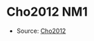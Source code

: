 <a name="material" />

# Cho2012 NM1
<script type="application/ld+json">
  {
    "@context": "https://schema.org/",
    "@type": "ChemicalSubstance",
    "http://purl.org/dc/terms/conformsTo":
      {
        "@type": "CreativeWork",
        "@id": "https://bioschemas.org/profiles/ChemicalSubstance/0.4-RELEASE/"
      },
    "@id": "https://egonw.github.io/nanowiki/nanowiki188.html#material",
    "name": "Cho2012 NM1",
    "sameAs": "http://127.0.0.1/mediawiki/index.php/Special:URIResolver/Cho2012_NM1"
  }
</script>


* Source: [Cho2012](Cho2012.md)
